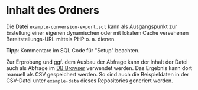 # Inhalt des Ordners
Die Datei `example-conversion-export.sql` kann als Ausgangspunkt zur Erstellung einer eigenen dynamischen oder mit lokalem Cache versehenen Bereitstellungs-URL mittels PHP o. a. dienen. 

**Tipp**: Kommentare im SQL Code für "Setup" beachten. 

Zur Erprobung und ggf. dem Ausbau der Abfrage kann der Inhalt der Datei auch als Abfrage im [DB Browser](https://sqlitebrowser.org/) verwendet werden. Das Ergebnis kann dort manuell als CSV gespeichert werden. So sind auch die Beispieldaten in der CSV-Datei unter `example-data` dieses Repositories generiert worden. 
